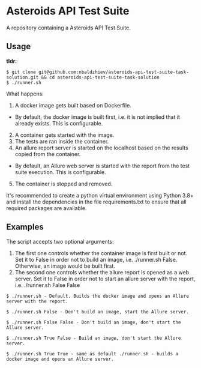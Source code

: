 # Asteroids API Test Suite

A repository containing a Asteroids API Test Suite.

## Usage

**tldr:**

```
$ git clone git@github.com:nbaldzhiev/asteroids-api-test-suite-task-solution.git && cd asteroids-api-test-suite-task-solution
$ ./runner.sh
```

What happens:
1. A docker image gets built based on Dockerfile.
  * By default, the docker image is built first, i.e. it is not implied that it already exists. This is configurable.
2. A container gets started with the image.
3. The tests are ran inside the container.
4. An allure report server is started on the localhost based on the results copied from the container.
  * By default, an Allure web server is started with the report from the test suite execution. This is configurable.
5. The container is stopped and removed.

It's recommended to create a python virtual environment using Python 3.8+ and install the dependencies in the file requirements.txt to ensure that all required packages are available.

## Examples

The script accepts two optional arguments:
1. The first one controls whether the container image is first built or not. Set it to False in order not to
build an image, i.e. ./runner.sh False. Otherwise, an image would be built first.
2. The second one controls whether the allure report is opened as a web server. Set it to False in order not to
start an allure server with the report, i.e. ./runner.sh False False

`$ ./runner.sh - Default. Builds the docker image and opens an Allure server with the report.`

`$ ./runner.sh False - Don't build an image, start the Allure server.`

`$ ./runner.sh False False - Don't build an image, don't start the Allure server.`

`$ ./runner.sh True False - Build an image, don't start the Allure server.`

`$ ./runner.sh True True - same as default ./runner.sh - builds a docker image and opens an Allure server.`
